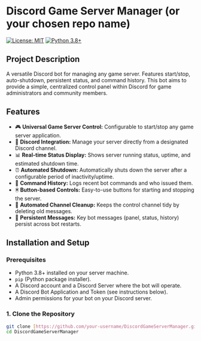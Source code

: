 # Discord Game Server Manager (or your chosen repo name)

[![License: MIT](https://img.shields.io/badge/License-MIT-yellow.svg)](https://opensource.org/licenses/MIT)
[![Python 3.8+](https://img.shields.io/badge/Python-3.8%2B-blue)](https://www.python.org/)
## Project Description

A versatile Discord bot for managing any game server. Features start/stop, auto-shutdown, persistent status, and command history.
This bot aims to provide a simple, centralized control panel within Discord for game administrators and community members.

## Features

* 🎮   **Universal Game Server Control:** Configurable to start/stop any game server application.
* 🚀   **Discord Integration:** Manage your server directly from a designated Discord channel.
* 📊   **Real-time Status Display:** Shows server running status, uptime, and estimated shutdown time.
* ⏰   **Automated Shutdown:** Automatically shuts down the server after a configurable period of inactivity/uptime.
* 📜   **Command History:** Logs recent bot commands and who issued them.
* 🖲️   **Button-based Controls:** Easy-to-use buttons for starting and stopping the server.
* 🧹   **Automated Channel Cleanup:** Keeps the control channel tidy by deleting old messages.
* 🔄   **Persistent Messages:** Key bot messages (panel, status, history) persist across bot restarts.

## Installation and Setup

### Prerequisites

* Python 3.8+ installed on your server machine.
* `pip` (Python package installer).
* A Discord account and a Discord Server where the bot will operate.
* A Discord Bot Application and Token (see instructions below).
* Admin permissions for your bot on your Discord server.

### 1. Clone the Repository

```bash
git clone [https://github.com/your-username/DiscordGameServerManager.git](https://github.com/your-username/DiscordGameServerManager.git)
cd DiscordGameServerManager
